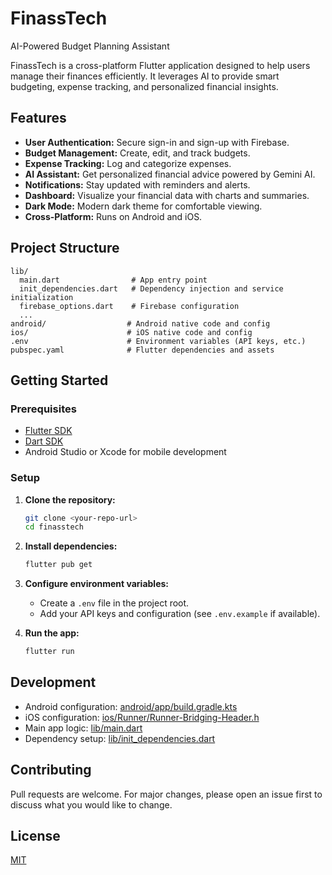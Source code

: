 # FinassTech

AI-Powered Budget Planning Assistant

FinassTech is a cross-platform Flutter application designed to help users manage their finances efficiently. It leverages AI to provide smart budgeting, expense tracking, and personalized financial insights.

## Features

- **User Authentication:** Secure sign-in and sign-up with Firebase.
- **Budget Management:** Create, edit, and track budgets.
- **Expense Tracking:** Log and categorize expenses.
- **AI Assistant:** Get personalized financial advice powered by Gemini AI.
- **Notifications:** Stay updated with reminders and alerts.
- **Dashboard:** Visualize your financial data with charts and summaries.
- **Dark Mode:** Modern dark theme for comfortable viewing.
- **Cross-Platform:** Runs on Android and iOS.

## Project Structure

```
lib/
  main.dart                # App entry point
  init_dependencies.dart   # Dependency injection and service initialization
  firebase_options.dart    # Firebase configuration
  ...
android/                  # Android native code and config
ios/                      # iOS native code and config
.env                      # Environment variables (API keys, etc.)
pubspec.yaml              # Flutter dependencies and assets
```

## Getting Started

### Prerequisites

- [Flutter SDK](https://flutter.dev/docs/get-started/install)
- [Dart SDK](https://dart.dev/get-dart)
- Android Studio or Xcode for mobile development

### Setup

1. **Clone the repository:**

   ```sh
   git clone <your-repo-url>
   cd finasstech
   ```

2. **Install dependencies:**

   ```sh
   flutter pub get
   ```

3. **Configure environment variables:**

   - Create a `.env` file in the project root.
   - Add your API keys and configuration (see `.env.example` if available).

4. **Run the app:**
   ```sh
   flutter run
   ```

## Development

- Android configuration: [android/app/build.gradle.kts](android/app/build.gradle.kts)
- iOS configuration: [ios/Runner/Runner-Bridging-Header.h](ios/Runner/Runner-Bridging-Header.h)
- Main app logic: [lib/main.dart](lib/main.dart)
- Dependency setup: [lib/init_dependencies.dart](lib/init_dependencies.dart)

## Contributing

Pull requests are welcome. For major changes, please open an issue first to discuss what you would like to change.

## License

[MIT](LICENSE.txt)
